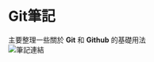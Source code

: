 # Git筆記
主要整理一些關於 __Git__ 和 __Github__ 的基礎用法  
![筆記連結](https://haouo.github.io/Git-Note/ "連結")      
